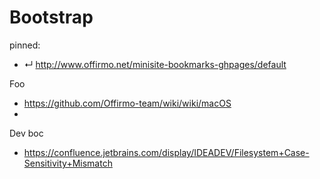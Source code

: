 [comment]: <> (When installing a new computer, this handy page contains all the lings I need)

# Bootstrap

pinned:
- ↵ http://www.offirmo.net/minisite-bookmarks-ghpages/default


Foo
- https://github.com/Offirmo-team/wiki/wiki/macOS
-


Dev boc
- https://confluence.jetbrains.com/display/IDEADEV/Filesystem+Case-Sensitivity+Mismatch
